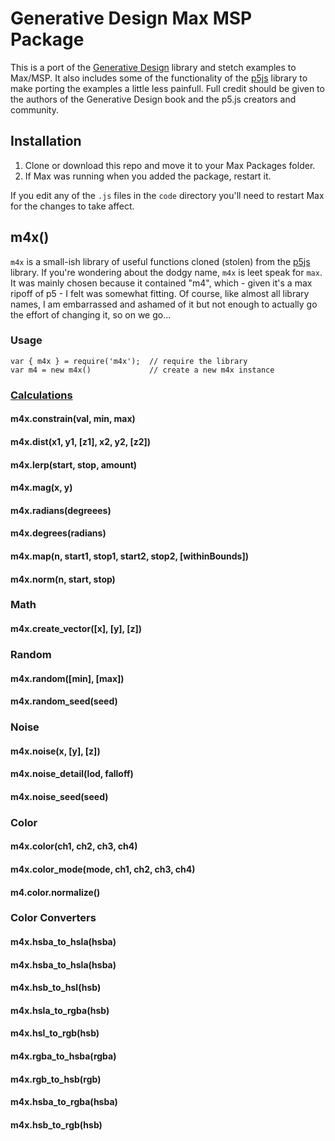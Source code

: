 # Generative Design Max MSP Package

This is a port of the [Generative Design](http://www.generative-gestaltung.de/) library and stetch examples to Max/MSP. It also includes some of the functionality of the [p5js](https://p5js.org/) library to make porting the examples a little less painfull. Full credit should be given to the authors of the Generative Design book and the p5.js creators and community.

## Installation

1. Clone or download this repo and move it to your Max Packages folder.
2. If Max was running when you added the package, restart it.

If you edit any of the `.js` files in the `code` directory you'll need to restart Max for the changes to take affect.

## m4x()

`m4x` is a small-ish library of useful functions cloned (stolen) from the [p5js](https://p5js.org/) library. If you're wondering about the dodgy name, `m4x` is leet speak for `max`. It was mainly chosen because it contained "m4", which - given it's a max ripoff of p5 - I felt was somewhat fitting. Of course, like almost all library names, I am embarrassed and ashamed of it but not enough to actually go the effort of changing it, so on we go...

### Usage

```
var { m4x } = require('m4x');  // require the library
var m4 = new m4x()             // create a new m4x instance
```

### [Calculations](https://github.com/danreidxy/Generative-Design-Max-MSP/blob/add-examples/code/m4x.calculation.js)

#### m4x.constrain(val, min, max)

#### m4x.dist(x1, y1, [z1], x2, y2, [z2])

#### m4x.lerp(start, stop, amount)

#### m4x.mag(x, y)

#### m4x.radians(degreees)

#### m4x.degrees(radians)

#### m4x.map(n, start1, stop1, start2, stop2, [withinBounds])

#### m4x.norm(n, start, stop)

### Math

#### m4x.create_vector([x], [y], [z])

### Random

#### m4x.random([min], [max])

#### m4x.random_seed(seed)

### Noise

#### m4x.noise(x, [y], [z])

#### m4x.noise_detail(lod, falloff)

#### m4x.noise_seed(seed)

### Color

#### m4x.color(ch1, ch2, ch3, ch4)

#### m4x.color_mode(mode, ch1, ch2, ch3, ch4)

#### m4.color.normalize()

### Color Converters

#### m4x.hsba_to_hsla(hsba)

#### m4x.hsba_to_hsla(hsba)

#### m4x.hsb_to_hsl(hsb)

#### m4x.hsla_to_rgba(hsb)

#### m4x.hsl_to_rgb(hsb)

#### m4x.rgba_to_hsba(rgba)

#### m4x.rgb_to_hsb(rgb)

#### m4x.hsba_to_rgba(hsba)

#### m4x.hsb_to_rgb(hsb)

